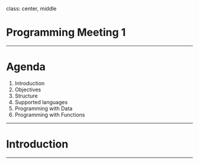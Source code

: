 class: center, middle

# Programming Meeting 1
---
# Agenda

1. Introduction
2. Objectives
3. Structure
4. Supported languages
5. Programming with Data
6. Programming with Functions

---
# Introduction
---
